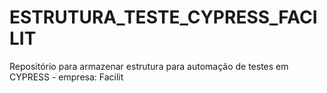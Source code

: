 # ESTRUTURA_TESTE_CYPRESS_FACILIT
Repositório para armazenar estrutura para automação de testes em CYPRESS - empresa: Facilit
